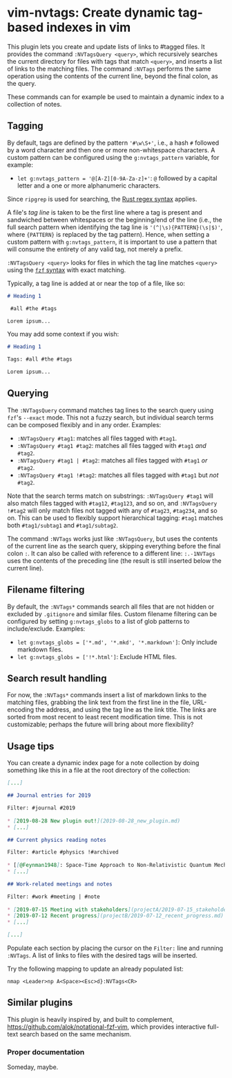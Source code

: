 # vim-nvtags: Create dynamic tag-based indexes in vim

This plugin lets you create and update lists of links to #tagged files. It provides the command `:NVTagsQuery <query>`, which recursively searches the current directory for files with tags that match `<query>`, and inserts a list of links to the matching files. The command `:NVTags` performs the same operation using the contents of the current line, beyond the final colon, as the query.

These commands can for example be used to maintain a dynamic index to a collection of notes.

## Tagging

By default, tags are defined by the pattern `'#\w\S+'`, i.e., a hash `#` followed by a word character and then one or more non-whitespace characters. A custom pattern can be configured using the `g:nvtags_pattern` variable, for example:

* `let g:nvtags_pattern = '@[A-Z][0-9A-Za-z]+'`: `@` followed by a capital letter and a one or more alphanumeric characters.

Since `ripgrep` is used for searching, the [Rust regex syntax](https://docs.rs/regex) applies.

A file's _tag line_ is taken to be the first line where a tag is present and sandwiched between whitespaces or the beginning/end of the line (i.e., the full search pattern when identifying the tag line is `'(^|\s){PATTERN}(\s|$)'`, where `{PATTERN}` is replaced by the tag pattern). Hence, when setting a custom pattern with `g:nvtags_pattern`, it is important to use a pattern that will consume the entirety of any valid tag, not merely a prefix.

`:NVTagsQuery <query>` looks for files in which the tag line matches `<query>` using the [`fzf` syntax](https://github.com/junegunn/fzf#search-syntax) with exact matching.

Typically, a tag line is added at or near the top of a file, like so:

```markdown
# Heading 1

 #all #the #tags

Lorem ipsum...
```

You may add some context if you wish:

```markdown
# Heading 1

Tags: #all #the #tags

Lorem ipsum...
```

## Querying

The `:NVTagsQuery` command matches tag lines to the search query using `fzf`'s `--exact` mode. This not a fuzzy search, but individual search terms can be composed flexibly and in any order. Examples:

* `:NVTagsQuery #tag1`: matches all files tagged with `#tag1`.
* `:NVTagsQuery #tag1 #tag2`: matches all files tagged with `#tag1` _and_ `#tag2`.
* `:NVTagsQuery #tag1 | #tag2`: matches all files tagged with `#tag1` _or_ `#tag2`.
* `:NVTagsQuery #tag1 !#tag2`: matches all files tagged with `#tag1` but _not_ `#tag2`.

Note that the search terms match on substrings: `:NVTagsQuery #tag1` will also match files tagged with `#tag12`, `#tag123`, and so on, and `:NVTagsQuery !#tag2` will only match files not tagged with any of `#tag23`, `#tag234`, and so on. This can be used to flexibly support hierarchical tagging: `#tag1` matches both `#tag1/subtag1` and `#tag1/subtag2`.

The command `:NVTags` works just like `:NVTagsQuery`, but uses the contents of the current line as the search query, skipping everything before the final colon `:`. It can also be called with reference to a different line: `:.-1NVTags` uses the contents of the preceding line (the result is still inserted below the current line).

## Filename filtering

By default, the `:NVTags*` commands search all files that are not hidden or excluded by `.gitignore` and similar files. Custom filename filtering can be configured by setting `g:nvtags_globs` to a list of glob patterns to include/exclude. Examples:

* `let g:nvtags_globs = ['*.md', '*.mkd', '*.markdown']`: Only include markdown files.
* `let g:nvtags_globs = ['!*.html']`: Exclude HTML files.

## Search result handling

For now, the `:NVTags*` commands insert a list of markdown links to the matching files, grabbing the link text from the first line in the file, URL-encoding the address, and using the tag line as the link title. The links are sorted from most recent to least recent modification time. This is not customizable; perhaps the future will bring about more flexibility?

## Usage tips

You can create a dynamic index page for a note collection by doing something like this in a file at the root directory of the collection:

```markdown
[...]

## Journal entries for 2019

Filter: #journal #2019
  
* [2019-08-28 New plugin out!](2019-08-28_new_plugin.md)
* [...]

## Current physics reading notes

Filter: #article #physics !#archived
  
* [[@Feynman1948]: Space-Time Approach to Non-Relativistic Quantum Mechanics](articles/feynman1948.md)
* [...]

## Work-related meetings and notes

Filter: #work #meeting | #note
  
* [2019-07-15 Meeting with stakeholders](projectA/2019-07-15_stakeholder_meeting.md)
* [2019-07-12 Recent progress](projectB/2019-07-12_recent_progress.md)
* [...]

[...]
```

Populate each section by placing the cursor on the `Filter:` line and running `:NVTags`. A list of links to files with the desired tags will be inserted.

Try the following mapping to update an already populated list:

```vim
nmap <Leader>np A<Space><Esc>d}:NVTags<CR>
```

## Similar plugins

This plugin is heavily inspired by, and built to complement, <https://github.com/alok/notational-fzf-vim>, which provides interactive full-text search based on the same mechanism.

### Proper documentation

Someday, maybe.
